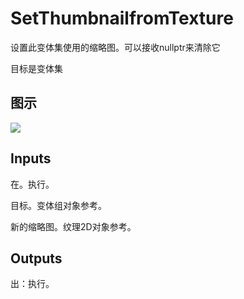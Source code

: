 # SetThumbnailfromTexture

设置此变体集使用的缩略图。可以接收nullptr来清除它

目标是变体集

## 图示

![]($-20221218-21244580.png)

## Inputs

在。执行。

目标。变体组对象参考。

新的缩略图。纹理2D对象参考。  

## Outputs

出：执行。
